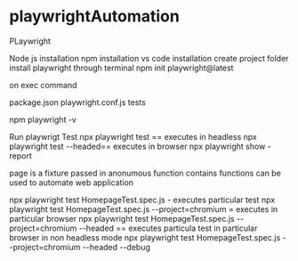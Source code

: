 # playwrightAutomation
PLaywright

Node js installation
npm installation
vs code installation
create project folder
install playwright through terminal
npm init playwright@latest

on exec command 

package.json
playwright.conf.js
tests

npm playwright -v

Run playwrigt Test
 npx playwright test == executes in headless
 npx playwright test --headed== executes in browser
 npx playwright show -report
 
 page is a fixture passed in anonumous function
 contains functions can be used to automate web application
 
 npx playwright test HomepageTest.spec.js - executes particular test
 npx playwright test HomepageTest.spec.js --project=chromium = executes in particular browser
 npx playwright test HomepageTest.spec.js --project=chromium --headed  == executes particula test in particular browser in non headless mode
 npx playwright test HomepageTest.spec.js --project=chromium --headed --debug
